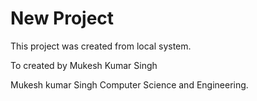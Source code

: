 # New Project

This project was created from local system.

To created by Mukesh Kumar Singh

Mukesh kumar Singh Computer Science and Engineering.